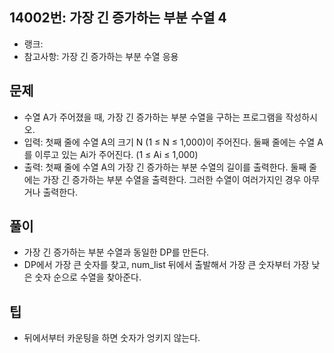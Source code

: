 <h2>14002번: 가장 긴 증가하는 부분 수열 4</h2>
<ul>
  <li>랭크: </li>
  <li>참고사항: 가장 긴 증가하는 부분 수열 응용</li>
</ul>
<h2>문제</h2>
<ul>
  <li>수열 A가 주어졌을 때, 가장 긴 증가하는 부분 수열을 구하는 프로그램을 작성하시오.</li>
  <li>입력: 첫째 줄에 수열 A의 크기 N (1 ≤ N ≤ 1,000)이 주어진다. 둘째 줄에는 수열 A를 이루고 있는 Ai가 주어진다. (1 ≤ Ai ≤ 1,000)</li>
  <li>출력: 첫째 줄에 수열 A의 가장 긴 증가하는 부분 수열의 길이를 출력한다. 둘째 줄에는 가장 긴 증가하는 부분 수열을 출력한다. 그러한 수열이 여러가지인 경우 아무거나 출력한다.</li>
</ul>
<h2>풀이</h2>
<ul>
  <li>가장 긴 증가하는 부분 수열과 동일한 DP를 만든다.</li>
  <li>DP에서 가장 큰 숫자를 찾고, num_list 뒤에서 출발해서 가장 큰 숫자부터 가장 낮은 숫자 순으로 수열을 찾아준다.</li>
</ul>
<h2>팁</h2>
<ul>
  <li>뒤에서부터 카운팅을 하면 숫자가 엉키지 않는다.</li>
</ul>
